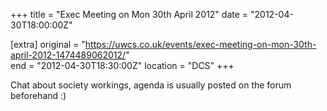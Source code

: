 +++
title = "Exec Meeting on Mon 30th April 2012"
date = "2012-04-30T18:00:00Z"

[extra]
original = "https://uwcs.co.uk/events/exec-meeting-on-mon-30th-april-2012-1474489062012/"    
end = "2012-04-30T18:30:00Z"
location = "DCS"
+++

Chat about society workings, agenda is usually posted on the forum beforehand :)

